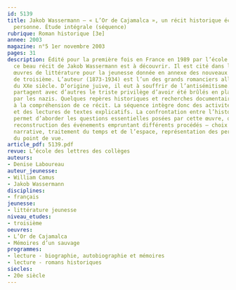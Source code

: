 ```yaml
---
id: 5139
title: Jakob Wassermann – « L’Or de Cajamalca », un récit historique écrit à la première
  personne. Étude intégrale (séquence)
rubrique: Roman historique [3e]
annee: 2003
magazine: n°5 1er novembre 2003
pages: 31
description: Édité pour la première fois en France en 1989 par l’école des loisirs,
  ce beau récit de Jakob Wassermann est à découvrir. Il est cité dans la liste des
  œuvres de littérature pour la jeunesse donnée en annexe des nouveaux programmes
  de troisième. L’auteur (1873-1934) est l’un des grands romanciers allemands du début
  du XXe siècle. D’origine juive, il eut à souffrir de l’antisémitisme. Ses livres
  partagent avec d’autres le triste privilège d’avoir été brûlés en place publique
  par les nazis. Quelques repères historiques et recherches documentaires sont nécessaires
  à la compréhension de ce récit. La séquence intègre donc des activités de recherche
  et des lectures de textes explicatifs. La confrontation entre l’histoire et la fiction
  permet d’aborder les questions essentielles posées par cette œuvre, qui est une
  reconstruction des événements empruntant différents procédés – choix de l’instance
  narrative, traitement du temps et de l’espace, représentation des personnages, expression
  du point de vue.
article_pdf: 5139.pdf
revue: L’école des lettres des collèges
auteurs:
- Denise Laboureau
auteur_jeunesse:
- William Camus
- Jakob Wassermann
disciplines:
- français
jeunesse:
- littérature jeunesse
niveau_etudes:
- troisième
oeuvres:
- L’Or de Cajamalca
- Mémoires d’un sauvage
programmes:
- lecture - biographie, autobiographie et mémoires
- lecture - romans historiques
siecles:
- 20e siècle
---
```

